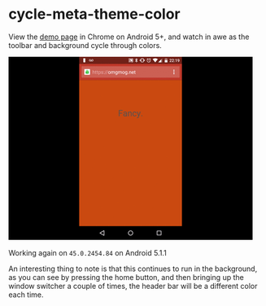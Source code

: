 # cycle-meta-theme-color

View the [demo page](https://blog.omgmog.net/cycle-meta-theme-color/demo.html) in Chrome on Android 5+, and watch in awe as the toolbar and background cycle through colors.

![](https://raw.githubusercontent.com/omgmog/cycle-meta-theme-color/gh-pages/preview.gif)

Working again on `45.0.2454.84` on Android 5.1.1


An interesting thing to note is that this continues to run in the background, as you can see by pressing the home button, and then bringing up the window switcher a couple of times, the header bar will be a different color each time.
